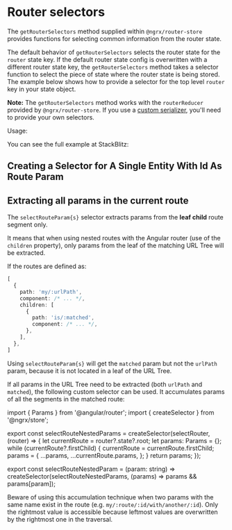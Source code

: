 # Router selectors

The `getRouterSelectors` method supplied within `@ngrx/router-store` provides functions for selecting common information from the router state.

The default behavior of `getRouterSelectors` selects the router state for the `router` state key.
If the default router state config is overwritten with a different router state key, the `getRouterSelectors` method takes a selector function to select the piece of state where the router state is being stored.
The example below shows how to provide a selector for the top level `router` key in your state object.

**Note:** The `getRouterSelectors` method works with the `routerReducer` provided by `@ngrx/router-store`. If you use a [custom serializer](guide/router-store/configuration#custom-router-state-serializer), you'll need to provide your own selectors.

Usage:

<div class="alert is-helpful">

You can see the full example at StackBlitz: <live-example name="router-store-selectors"></live-example>

</div>

## Creating a Selector for A Single Entity With Id As Route Param

<code-example header="router.selectors.ts" path="router-store-selectors/src/app/router.selectors.ts" region="routerSelectors">
</code-example>

<code-example header="car.reducer.ts" path="router-store-selectors/src/app/car/car.reducer.ts" region="carReducer">
</code-example>

<code-example header="car.selectors.ts" path="router-store-selectors/src/app/car/car.selectors.ts" region="carSelectors">
</code-example>

<code-example header="car.component.ts" path="router-store-selectors/src/app/car/car.component.ts" region="carComponent">
</code-example>

## Extracting all params in the current route

The `selectRouteParam{s}` selector extracts params from the **leaf child** route segment only.

It means that when using nested routes with the Angular router (use of the `children` property), only params from the leaf of the matching URL Tree will be extracted.

If the routes are defined as:

```typescript
[
  {
    path: 'my/:urlPath',
    component: /* ... */,
    children: [
      {
        path: 'is/:matched',
        component: /* ... */,
      },
    ],
  },
]
```

Using `selectRouteParam{s}` will get the `matched` param but not the `urlPath` param, because it is not located in a leaf of the URL Tree.

If all params in the URL Tree need to be extracted (both `urlPath` and `matched`), the following custom selector can be used. It accumulates params of all the segments in the matched route:

<code-example>
import { Params } from '@angular/router';
import { createSelector } from '@ngrx/store';

export const selectRouteNestedParams = createSelector(selectRouter, (router) =&gt; {
  let currentRoute = router?.state?.root;
  let params: Params = {};
  while (currentRoute?.firstChild) {
    currentRoute = currentRoute.firstChild;
    params = {
      ...params,
      ...currentRoute.params,
    };
  }
  return params;
});

export const selectRouteNestedParam = (param: string) =&gt;
  createSelector(selectRouteNestedParams, (params) =&gt; params &amp;&amp; params[param]);
</code-example>

<div class="alert is-important">

Beware of using this accumulation technique when two params with the same name exist in the route (e.g. `my/:route/:id/with/another/:id`). Only the rightmost value is accessible because leftmost values are overwritten by the rightmost one in the traversal.

</div>
